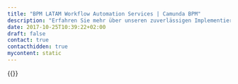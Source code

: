 ```yaml
---
title: "BPM LATAM Workflow Automation Services | Camunda BPM"
description: "Erfahren Sie mehr über unseren zuverlässigen Implementierungspartner BPM LATAM. Camunda ist der Marktführer für Workflow-Automatisierung und Geschäftsprozessmanagement. Holen Sie sich heute Ihre 30-Tage-Testversion."
date: 2017-10-25T10:39:22+02:00
draft: false
contact: true
contacthidden: true
mycontent: static
---
```

{{<partner-single
company="BPM LATAM"
type="si"
website="http://www.bpm-latam.org"
countrycode="CL"
city="Santiago"
description=""
siregion=""
level="basic"
logo="//images.ctfassets.net/vpidbgnakfvf/1RXZr1nzC4SueWwSq660wO/f7c3e724ce52113ea4ed41c2b1e4545c/bpmlatam.png">}}